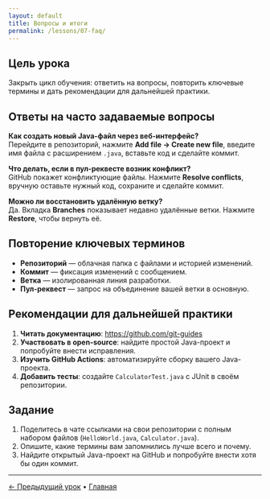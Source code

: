 ```yaml
---
layout: default
title: Вопросы и итоги
permalink: /lessons/07-faq/
---
```


## Цель урока

Закрыть цикл обучения: ответить на вопросы, повторить ключевые термины и дать рекомендации для дальнейшей практики.

## Ответы на часто задаваемые вопросы

**Как создать новый Java-файл через веб-интерфейс?**  
Перейдите в репозиторий, нажмите **Add file → Create new file**, введите имя файла с расширением `.java`, вставьте код и сделайте коммит.

**Что делать, если в пул-реквесте возник конфликт?**  
GitHub покажет конфликтующие файлы. Нажмите **Resolve conflicts**, вручную оставьте нужный код, сохраните и сделайте коммит.

**Можно ли восстановить удалённую ветку?**  
Да. Вкладка **Branches** показывает недавно удалённые ветки. Нажмите **Restore**, чтобы вернуть её.

## Повторение ключевых терминов

- **Репозиторий** — облачная папка с файлами и историей изменений.  
- **Коммит** — фиксация изменений с сообщением.  
- **Ветка** — изолированная линия разработки.  
- **Пул-реквест** — запрос на объединение вашей ветки в основную.

## Рекомендации для дальнейшей практики

1. **Читать документацию**: https://github.com/git-guides  
2. **Участвовать в open-source**: найдите простой Java-проект и попробуйте внести исправления.  
3. **Изучить GitHub Actions**: автоматизируйте сборку вашего Java-проекта.  
4. **Добавить тесты**: создайте `CalculatorTest.java` с JUnit в своём репозитории.

## Задание

1. Поделитесь в чате ссылками на свои репозитории с полным набором файлов (`HelloWorld.java`, `Calculator.java`).  
2. Опишите, какие термины вам запомнились лучше всего и почему.  
3. Найдите открытый Java-проект на GitHub и попробуйте внести хотя бы один коммит.

---

[← Предыдущий урок](06-team-project/) • [Главная](../)
